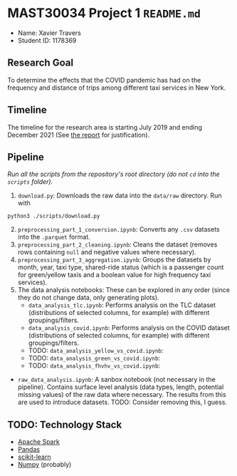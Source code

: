 # MAST30034 Project 1 `README.md`
- Name: Xavier Travers
- Student ID: 1178369

<!-- ## Student Instructions
You **must** write up `README.md` for this repository to be eligable for readability marks.

1. Students must keep all Jupyter Notebooks in the `notebooks` directory.
2. Students must keep all `.py` scripts under the `scripts` directory. These can include helper functions and modules with relevant `__init__.py`
3. Students must store all raw data downloaded (using a Python script) in the `data/raw` folder. This will be in the `.gitignore` so **do not upload any raw data files whatsoever**.
4. Students must store all curated / transformed data in the `data/curated` folder. This will be in the `.gitignore` so **do not upload any raw data files whatsoever**. We will be running your code from the `scripts` directory to regenerated these.
5. All plots must be saved in the `plots` directory.
6. Finally, your report `.tex` files must be inside the `report` directory. If you are using overleaf, you can download the `.zip` and extract it into this folder.
7. Add your name and Student ID to the fields above.
8. Add your relevant `requirements.txt` to the root directory. If you are unsure, run `pip3 list --format=freeze > requirements.txt` (or alternative) and copy the output to the repository.
9. You may delete all `.gitkeep` files if you really want to. These were used to ensure empty directories could be pushed to `git`.
10. When you have read this, delete the `Student Instructions` section to clean the readme up.

Remember, we will be reading through and running your code, so it is in _your best interest_ to ensure it is readable and efficient.

## README example
This is an example `README.md` for students to use. **Please change this to your requirements**. -->

## Research Goal 
To determine the effects that the COVID pandemic has had on the frequency and distance of trips among different taxi services in New York.

## Timeline 
The timeline for the research area is starting July 2019 and ending December 2021 (See [the report](https://github.com/MAST30034-Applied-Data-Science/mast30034-project-1-DigitalData/blob/main/report/main.pdf) for justification).

## Pipeline
*Run all the scripts from the repository's root directory (do not `cd` into the `scripts` folder).*

1. `download.py`: Downloads the raw data into the `data/raw` directory. Run with

```
python3 ./scripts/download.py
```

2. `preprocessing_part_1_conversion.ipynb`: Converts any `.csv` datasets into the `.parquet` format.
3. `preprocessing_part_2_cleaning.ipynb`: Cleans the dataset (removes rows containing `null` and negative values where necessary).
4. `preprocessing_part_3_aggregation.ipynb`: Groups the datasets by month, year, taxi type, shared-ride status (which is a passenger count for green/yellow taxis and a boolean value for high frequency taxi services).
5. The data analysis notebooks: These can be explored in any order (since they do not change data, only generating plots).
    - `data_analysis_tlc.ipynb`: Performs analysis on the TLC dataset (distributions of selected columns, for example) with different groupings/filters.
    - `data_analysis_covid.ipynb`: Performs analysis on the COVID dataset (distributions of selected columns, for example) with different groupings/filters.
    - TODO: `data_analysis_yellow_vs_covid.ipynb`:
    - TODO: `data_analysis_green_vs_covid.ipynb`:
    - TODO: `data_analysis_fhvhv_vs_covid.ipynb`:

- `raw_data_analysis.ipynb`: A sanbox notebook (not necessary in the pipeline). Contains surface level analysis (data types, length, potential missing values) of the raw data where necessary. The results from this are used to introduce datasets. TODO: Consider removing this, I guess.

## TODO: Technology Stack
- [Apache Spark](https://pypi.org/project/pyspark/)
- [Pandas](https://pandas.pydata.org/)
- [scikit-learn](https://scikit-learn.org/stable/)
- [Numpy](https://pypi.org/project/numpy/) (probably)

<!-- **** -->

<!-- 2. `preprocess.ipynb`: This notebook details all preprocessing steps and outputs it to the `data/curated` directory.
3. `analysis.ipynb`: This notebook is used to conduct analysis on the curated data.
4. `model.py` and `model_analysis.ipynb`: The script is used to run the model from CLI and the notebook is used for analysing and discussing the model. -->
